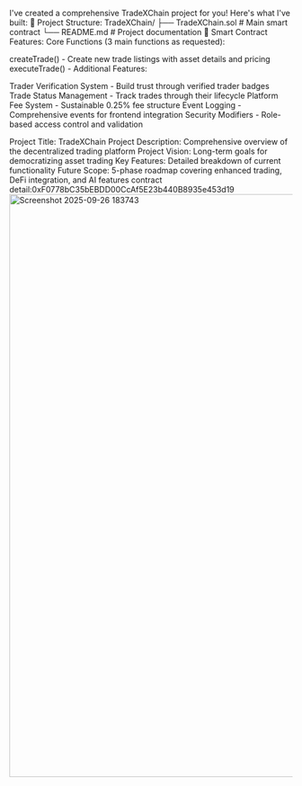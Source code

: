 I've created a comprehensive TradeXChain project for you! Here's what I've built:
📁 Project Structure:
TradeXChain/
├── TradeXChain.sol          # Main smart contract
└── README.md               # Project documentation
🔧 Smart Contract Features:
Core Functions (3 main functions as requested):

createTrade() - Create new trade listings with asset details and pricing
executeTrade() -
Additional Features:

Trader Verification System - Build trust through verified trader badges
Trade Status Management - Track trades through their lifecycle
Platform Fee System - Sustainable 0.25% fee structure
Event Logging - Comprehensive events for frontend integration
Security Modifiers - Role-based access control and validation

Project Title: TradeXChain
Project Description: Comprehensive overview of the decentralized trading platform
Project Vision: Long-term goals for democratizing asset trading
Key Features: Detailed breakdown of current functionality
Future Scope: 5-phase roadmap covering enhanced trading, DeFi integration, and AI features
contract detail:0xF0778bC35bEBDD00CcAf5E23b440B8935e453d19
<img width="1909" height="1037" alt="Screenshot 2025-09-26 183743" src="https://github.com/user-attachments/assets/fd5f712f-a38c-4a49-b1aa-90ebfbbcda6f" />
